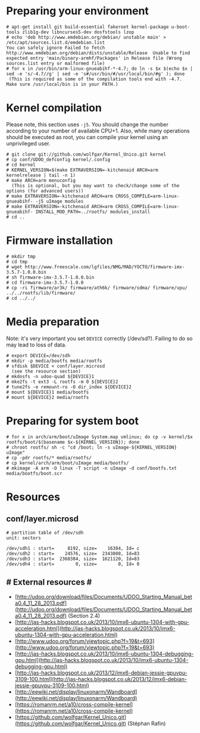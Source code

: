 # Preparing your environment #

    # apt-get install git build-essential fakeroot kernel-package u-boot-tools zlib1g-dev libncurses5-dev dosfstools lzop
    # echo 'deb http://www.emdebian.org/debian/ unstable main' > /etc/apt/sources.list.d/emdebian.list
    You can safely ignore Failed to fetch http://www.emdebian.org/debian/dists/unstable/Release  Unable to find expected entry 'main/binary-armhf/Packages' in Release file (Wrong sources.list entry or malformed file)
    # for x in /usr/bin/arm-linux-gnueabihf-*-4.7; do ln -s $x $(echo $x | sed -e 's/-4.7//g' | sed -e 's#/usr/bin/#/usr/local/bin/#g' ); done
     (This is required as some of the compilation tools end with -4.7. Make sure /usr/local/bin is in your PATH.)

# Kernel compilation #

Please note, this section uses `-j5`. You should change the number according to your number of available CPU+1.
Also, while many operations should be executed as root, you can compile your kernel using an unprivileged user.

    # git clone git://github.com/wolfgar/Kernel_Unico.git kernel
    # cp conf/UDOO_defconfig kernel/.config
    # cd kernel
    # KERNEL_VERSION=$(make EXTRAVERSION=-kitchenaid ARCH=arm kernelrelease | tail -n 1)
    # make ARCH=arm menuconfig
      (This is optional, but you may want to check/change some of the options (for advanced users))
    # make EXTRAVERSION=-kitchenaid ARCH=arm CROSS_COMPILE=arm-linux-gnueabihf- -j5 uImage modules
    # make EXTRAVERSION=-kitchenaid ARCH=arm CROSS_COMPILE=arm-linux-gnueabihf- INSTALL_MOD_PATH=../rootfs/ modules_install
    # cd ..

# Firmware installation #

    # mkdir tmp
    # cd tmp
    # wget http://www.freescale.com/lgfiles/NMG/MAD/YOCTO/firmware-imx-3.5.7-1.0.0.bin
    # sh firmware-imx-3.5.7-1.0.0.bin
    # cd firmware-imx-3.5.7-1.0.0
    # cp -ri firmware/ar3k/ firmware/ath6k/ firmware/sdma/ firmware/vpu/ ../../rootfs/lib/firmware/
    # cd ../../

# Media preparation #

Note: it's very important you set `DEVICE` correctly (/dev/sd?). Failing to do so may lead to loss of data.

    # export DEVICE=/dev/sdh
    # mkdir -p media/bootfs media/rootfs
    # sfdisk $DEVICE < conf/layer.microsd
      (see the resource section)
    # mkdosfs -n udoo-quad ${DEVICE}1
    # mke2fs -t ext3 -L rootfs -m 0 ${DEVICE}2
    # tune2fs -e remount-ro -O dir_index ${DEVICE}2
    # mount ${DEVICE}1 media/bootfs
    # mount ${DEVICE}2 media/rootfs

# Preparing for system boot #

    # for x in arch/arm/boot/uImage System.map vmlinux; do cp -v kernel/$x rootfs/boot/$(basename $x-${KERNEL_VERSION}); done
    # chroot rootfs/ sh -c "cd /boot; ln -s uImage-${KERNEL_VERSION} uImage"
    # cp -pdr rootfs/* media/rootfs/
    # cp kernel/arch/arm/boot/uImage media/bootfs/
    # mkimage -A arm -O linux -T script -n uImage -d conf/bootfs.txt media/bootfs/boot.scr

# Resources #

## conf/layer.microsd ##
	# partition table of /dev/sdh
	unit: sectors
	
	/dev/sdh1 : start=     8192, size=    16384, Id= c
	/dev/sdh2 : start=    24576, size=  2343808, Id=83
	/dev/sdh3 : start=  2368384, size=  1621120, Id=83
	/dev/sdh4 : start=        0, size=        0, Id= 0

## # External resources # ##

- [http://udoo.org/download/files/Documents/UDOO_Starting_Manual_beta0.4_11_28_2013.pdf](http://udoo.org/download/files/Documents/UDOO_Starting_Manual_beta0.4_11_28_2013.pdf) (Section 2.4)
- [http://jas-hacks.blogspot.co.uk/2013/10/imx6-ubuntu-1304-with-gpu-acceleration.html](http://jas-hacks.blogspot.co.uk/2013/10/imx6-ubuntu-1304-with-gpu-acceleration.html)
- [http://www.udoo.org/forum/viewtopic.php?f=19&t=693](http://www.udoo.org/forum/viewtopic.php?f=19&t=693)
- [http://jas-hacks.blogspot.co.uk/2013/10/imx6-ubuntu-1304-debugging-gpu.html](http://jas-hacks.blogspot.co.uk/2013/10/imx6-ubuntu-1304-debugging-gpu.html)
- [http://jas-hacks.blogspot.co.uk/2013/12/imx6-debian-jessie-gpuvpu-3109-100.html](http://jas-hacks.blogspot.co.uk/2013/12/imx6-debian-jessie-gpuvpu-3109-100.html)
- [http://eewiki.net/display/linuxonarm/Wandboard](http://eewiki.net/display/linuxonarm/Wandboard)
- [https://romanrm.net/a10/cross-compile-kernel](https://romanrm.net/a10/cross-compile-kernel)
- [https://github.com/wolfgar/Kernel_Unico.git](https://github.com/wolfgar/Kernel_Unico.git) (Stéphan Rafin)
